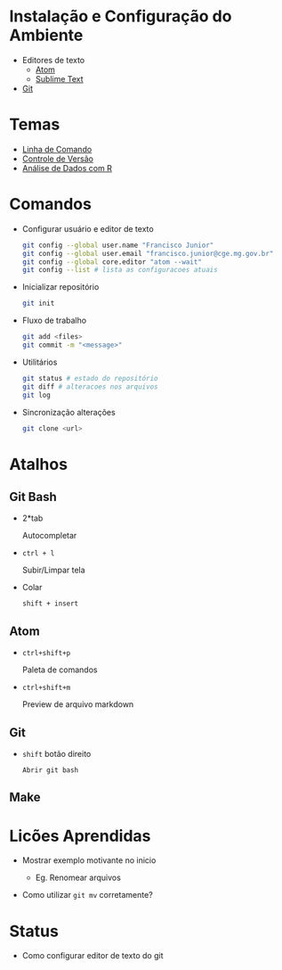 # Instalação e Configuração do Ambiente

* Editores de texto
  * [Atom](https://atom.io/)
  * [Sublime Text](https://www.sublimetext.com/)
* [Git](https://git-scm.com/download/)

# Temas

* [Linha de Comando](http://swcarpentry.github.io/shell-novice/)
* [Controle de Versão](http://swcarpentry.github.io/git-novice/)
* [Análise de Dados com R](https://swcarpentry.github.io/r-novice-gapminder/)

# Comandos

* Configurar usuário e editor de texto
  ```bash
  git config --global user.name "Francisco Junior"
  git config --global user.email "francisco.junior@cge.mg.gov.br"
  git config --global core.editor "atom --wait"
  git config --list # lista as configuracoes atuais
  ```

* Inicializar repositório
  ```bash
  git init
  ```

* Fluxo de trabalho

  ```bash
  git add <files>
  git commit -m "<message>"
  ```

* Utilitários

  ```bash
  git status # estado do repositório
  git diff # alteracoes nos arquivos
  git log
  ```

* Sincronização alterações

  ```bash
  git clone <url>
  ```

# Atalhos

## Git Bash

* 2*tab

    Autocompletar

* `ctrl + l`

    Subir/Limpar tela

* Colar

    ```
    shift + insert
    ```


## Atom

* `ctrl+shift+p`

    Paleta de comandos

* `ctrl+shift+m`

    Preview de arquivo markdown

## Git

* `shift` botão direito

      Abrir git bash

## Make


# Licões Aprendidas

* Mostrar exemplo motivante no inicio
  * Eg. Renomear arquivos

* Como utilizar `git mv` corretamente?

# Status

* Como configurar editor de texto do git

